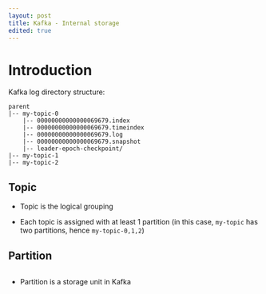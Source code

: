 ```yaml
---
layout: post
title: Kafka - Internal storage
edited: true
---
```


# Introduction

Kafka log directory structure:

```
parent
|-- my-topic-0
    |-- 00000000000000069679.index
    |-- 00000000000000069679.timeindex
    |-- 00000000000000069679.log
    |-- 00000000000000069679.snapshot
    |-- leader-epoch-checkpoint/
|-- my-topic-1
|-- my-topic-2
```

## Topic

- Topic is the logical grouping

- Each topic is assigned with at least 1 partition (in this case, `my-topic` has two partitions, hence `my-topic-0,1,2`)

## Partition

![]()

- Partition is a storage unit in Kafka


